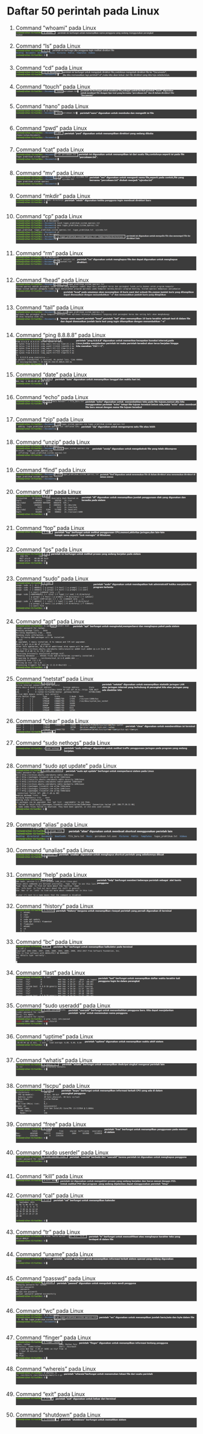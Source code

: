 #  Daftar 50 perintah pada Linux
1.	Command "whoami" pada Linux ![1](https://github.com/RaihanFaiz165/Raihan-Faiz-Ramadhan_09011182328093_SK3C_Tugas-3_Sistem-Operasi/blob/main/Gambar%20perintah%20pada%20linux/1.png)

2.	Command “ls” pada Linux ![2](https://github.com/RaihanFaiz165/Raihan-Faiz-Ramadhan_09011182328093_SK3C_Tugas-3_Sistem-Operasi/blob/main/Gambar%20perintah%20pada%20linux/2.png)

3.	Command “cd” pada Linux  ![3](https://github.com/RaihanFaiz165/Raihan-Faiz-Ramadhan_09011182328093_SK3C_Tugas-3_Sistem-Operasi/blob/main/Gambar%20perintah%20pada%20linux/3.png)

4.	Command “touch” pada Linux ![4](https://github.com/RaihanFaiz165/Raihan-Faiz-Ramadhan_09011182328093_SK3C_Tugas-3_Sistem-Operasi/blob/main/Gambar%20perintah%20pada%20linux/4.png)

5.	Command “nano” pada Linux ![5](https://github.com/RaihanFaiz165/Raihan-Faiz-Ramadhan_09011182328093_SK3C_Tugas-3_Sistem-Operasi/blob/main/Gambar%20perintah%20pada%20linux/5.png)

6.	Command “pwd” pada Linux ![6](https://github.com/RaihanFaiz165/Raihan-Faiz-Ramadhan_09011182328093_SK3C_Tugas-3_Sistem-Operasi/blob/main/Gambar%20perintah%20pada%20linux/6.png)

7.	Command “cat” pada Linux ![7](https://github.com/RaihanFaiz165/Raihan-Faiz-Ramadhan_09011182328093_SK3C_Tugas-3_Sistem-Operasi/blob/main/Gambar%20perintah%20pada%20linux/7.png)

8.	Command “mv” pada Linux ![8](https://github.com/RaihanFaiz165/Raihan-Faiz-Ramadhan_09011182328093_SK3C_Tugas-3_Sistem-Operasi/blob/main/Gambar%20perintah%20pada%20linux/8.png)

9.	Command “mkdir” pada Linux ![9](https://github.com/RaihanFaiz165/Raihan-Faiz-Ramadhan_09011182328093_SK3C_Tugas-3_Sistem-Operasi/blob/main/Gambar%20perintah%20pada%20linux/9.png)

10.	Command “cp” pada Linux ![10](https://github.com/RaihanFaiz165/Raihan-Faiz-Ramadhan_09011182328093_SK3C_Tugas-3_Sistem-Operasi/blob/main/Gambar%20perintah%20pada%20linux/10.png)

11.	Command “rm” pada Linux ![11](https://github.com/RaihanFaiz165/Raihan-Faiz-Ramadhan_09011182328093_SK3C_Tugas-3_Sistem-Operasi/blob/main/Gambar%20perintah%20pada%20linux/11.png)

12.	Command “head” pada Linux ![12](https://github.com/RaihanFaiz165/Raihan-Faiz-Ramadhan_09011182328093_SK3C_Tugas-3_Sistem-Operasi/blob/main/Gambar%20perintah%20pada%20linux/12.png)

13.	Command “tail” pada Linux ![13](https://github.com/RaihanFaiz165/Raihan-Faiz-Ramadhan_09011182328093_SK3C_Tugas-3_Sistem-Operasi/blob/main/Gambar%20perintah%20pada%20linux/13.png)

14.	Command “ping 8.8.8.8” pada Linux ![14](https://github.com/RaihanFaiz165/Raihan-Faiz-Ramadhan_09011182328093_SK3C_Tugas-3_Sistem-Operasi/blob/main/Gambar%20perintah%20pada%20linux/14.png)

15.	Command “date” pada Linux ![15](https://github.com/RaihanFaiz165/Raihan-Faiz-Ramadhan_09011182328093_SK3C_Tugas-3_Sistem-Operasi/blob/main/Gambar%20perintah%20pada%20linux/15.png)

16.	Command “echo” pada Linux ![16](https://github.com/RaihanFaiz165/Raihan-Faiz-Ramadhan_09011182328093_SK3C_Tugas-3_Sistem-Operasi/blob/main/Gambar%20perintah%20pada%20linux/16.png)

17.	Command “zip” pada Linux ![17](https://github.com/RaihanFaiz165/Raihan-Faiz-Ramadhan_09011182328093_SK3C_Tugas-3_Sistem-Operasi/blob/main/Gambar%20perintah%20pada%20linux/17.png)

18.	Command “unzip” pada Linux ![18](https://github.com/RaihanFaiz165/Raihan-Faiz-Ramadhan_09011182328093_SK3C_Tugas-3_Sistem-Operasi/blob/main/Gambar%20perintah%20pada%20linux/18.png)

19.	Command “find” pada Linux ![19](https://github.com/RaihanFaiz165/Raihan-Faiz-Ramadhan_09011182328093_SK3C_Tugas-3_Sistem-Operasi/blob/main/Gambar%20perintah%20pada%20linux/19.png)

20.	Command “df” pada Linux ![20](https://github.com/RaihanFaiz165/Raihan-Faiz-Ramadhan_09011182328093_SK3C_Tugas-3_Sistem-Operasi/blob/main/Gambar%20perintah%20pada%20linux/20.png)

21.	Command “top” pada Linux ![21](https://github.com/RaihanFaiz165/Raihan-Faiz-Ramadhan_09011182328093_SK3C_Tugas-3_Sistem-Operasi/blob/main/Gambar%20perintah%20pada%20linux/21.png)

22.	Command “ps” pada Linux ![22](https://github.com/RaihanFaiz165/Raihan-Faiz-Ramadhan_09011182328093_SK3C_Tugas-3_Sistem-Operasi/blob/main/Gambar%20perintah%20pada%20linux/22.png)

23.	Command “sudo” pada Linux ![23](https://github.com/RaihanFaiz165/Raihan-Faiz-Ramadhan_09011182328093_SK3C_Tugas-3_Sistem-Operasi/blob/main/Gambar%20perintah%20pada%20linux/23.png)

24.	Command “apt” pada Linux ![24](https://github.com/RaihanFaiz165/Raihan-Faiz-Ramadhan_09011182328093_SK3C_Tugas-3_Sistem-Operasi/blob/main/Gambar%20perintah%20pada%20linux/24.png)

25.	Command “netstat” pada Linux ![25](https://github.com/RaihanFaiz165/Raihan-Faiz-Ramadhan_09011182328093_SK3C_Tugas-3_Sistem-Operasi/blob/main/Gambar%20perintah%20pada%20linux/25.png)

26.	Command “clear” pada Linux ![26](https://github.com/RaihanFaiz165/Raihan-Faiz-Ramadhan_09011182328093_SK3C_Tugas-3_Sistem-Operasi/blob/main/Gambar%20perintah%20pada%20linux/26.png)

27.	Command “sudo nethogs” pada Linux ![27](https://github.com/RaihanFaiz165/Raihan-Faiz-Ramadhan_09011182328093_SK3C_Tugas-3_Sistem-Operasi/blob/main/Gambar%20perintah%20pada%20linux/27.png)

28.	Command “sudo apt update” pada Linux ![28](https://github.com/RaihanFaiz165/Raihan-Faiz-Ramadhan_09011182328093_SK3C_Tugas-3_Sistem-Operasi/blob/main/Gambar%20perintah%20pada%20linux/28.png)

29.	Command “alias” pada Linux ![29](https://github.com/RaihanFaiz165/Raihan-Faiz-Ramadhan_09011182328093_SK3C_Tugas-3_Sistem-Operasi/blob/main/Gambar%20perintah%20pada%20linux/29.png)

30.	Command “unalias” pada Linux ![30](https://github.com/RaihanFaiz165/Raihan-Faiz-Ramadhan_09011182328093_SK3C_Tugas-3_Sistem-Operasi/blob/main/Gambar%20perintah%20pada%20linux/30.png)

31.	Command “help” pada Linux ![31](https://github.com/RaihanFaiz165/Raihan-Faiz-Ramadhan_09011182328093_SK3C_Tugas-3_Sistem-Operasi/blob/main/Gambar%20perintah%20pada%20linux/31.png)

32.	Command “history” pada Linux ![32](https://github.com/RaihanFaiz165/Raihan-Faiz-Ramadhan_09011182328093_SK3C_Tugas-3_Sistem-Operasi/blob/main/Gambar%20perintah%20pada%20linux/32.png)

33.	Command “bc” pada Linux ![33](https://github.com/RaihanFaiz165/Raihan-Faiz-Ramadhan_09011182328093_SK3C_Tugas-3_Sistem-Operasi/blob/main/Gambar%20perintah%20pada%20linux/33.png)

34.	Command “last” pada Linux ![34](https://github.com/RaihanFaiz165/Raihan-Faiz-Ramadhan_09011182328093_SK3C_Tugas-3_Sistem-Operasi/blob/main/Gambar%20perintah%20pada%20linux/34.png)

35.	Command “sudo useradd” pada Linux ![35](https://github.com/RaihanFaiz165/Raihan-Faiz-Ramadhan_09011182328093_SK3C_Tugas-3_Sistem-Operasi/blob/main/Gambar%20perintah%20pada%20linux/35.png)

36.	Command “uptime” pada Linux ![36](https://github.com/RaihanFaiz165/Raihan-Faiz-Ramadhan_09011182328093_SK3C_Tugas-3_Sistem-Operasi/blob/main/Gambar%20perintah%20pada%20linux/36.png)

37.	Command “whatis” pada Linux ![37](https://github.com/RaihanFaiz165/Raihan-Faiz-Ramadhan_09011182328093_SK3C_Tugas-3_Sistem-Operasi/blob/main/Gambar%20perintah%20pada%20linux/37.png)

38.	Command “lscpu” pada Linux ![38](https://github.com/RaihanFaiz165/Raihan-Faiz-Ramadhan_09011182328093_SK3C_Tugas-3_Sistem-Operasi/blob/main/Gambar%20perintah%20pada%20linux/38.png)

39.	Command “free” pada Linux ![39](https://github.com/RaihanFaiz165/Raihan-Faiz-Ramadhan_09011182328093_SK3C_Tugas-3_Sistem-Operasi/blob/main/Gambar%20perintah%20pada%20linux/39.png)

40.	Command “sudo userdel” pada Linux ![40](https://github.com/RaihanFaiz165/Raihan-Faiz-Ramadhan_09011182328093_SK3C_Tugas-3_Sistem-Operasi/blob/main/Gambar%20perintah%20pada%20linux/40.png)

41.	Command “kill” pada Linux ![41](https://github.com/RaihanFaiz165/Raihan-Faiz-Ramadhan_09011182328093_SK3C_Tugas-3_Sistem-Operasi/blob/main/Gambar%20perintah%20pada%20linux/41.png)

42.	Command “cal” pada Linux ![42](https://github.com/RaihanFaiz165/Raihan-Faiz-Ramadhan_09011182328093_SK3C_Tugas-3_Sistem-Operasi/blob/main/Gambar%20perintah%20pada%20linux/42.png)

43.	Command “tr” pada Linux ![43](https://github.com/RaihanFaiz165/Raihan-Faiz-Ramadhan_09011182328093_SK3C_Tugas-3_Sistem-Operasi/blob/main/Gambar%20perintah%20pada%20linux/43.png)

44.	Command “uname” pada Linux ![44](https://github.com/RaihanFaiz165/Raihan-Faiz-Ramadhan_09011182328093_SK3C_Tugas-3_Sistem-Operasi/blob/main/Gambar%20perintah%20pada%20linux/44.png)

45.	Command “passwd” pada Linux ![45](https://github.com/RaihanFaiz165/Raihan-Faiz-Ramadhan_09011182328093_SK3C_Tugas-3_Sistem-Operasi/blob/main/Gambar%20perintah%20pada%20linux/45.png)

46.	Command “wc” pada Linux ![46](https://github.com/RaihanFaiz165/Raihan-Faiz-Ramadhan_09011182328093_SK3C_Tugas-3_Sistem-Operasi/blob/main/Gambar%20perintah%20pada%20linux/46.png)

47.	Command “finger” pada Linux ![47](https://github.com/RaihanFaiz165/Raihan-Faiz-Ramadhan_09011182328093_SK3C_Tugas-3_Sistem-Operasi/blob/main/Gambar%20perintah%20pada%20linux/47.png)

48.	Command “whereis” pada Linux ![48](https://github.com/RaihanFaiz165/Raihan-Faiz-Ramadhan_09011182328093_SK3C_Tugas-3_Sistem-Operasi/blob/main/Gambar%20perintah%20pada%20linux/48.png)

49.	Command “exit” pada Linux ![49](https://github.com/RaihanFaiz165/Raihan-Faiz-Ramadhan_09011182328093_SK3C_Tugas-3_Sistem-Operasi/blob/main/Gambar%20perintah%20pada%20linux/49.png)

50.	Command “shutdown” pada Linux ![50](https://github.com/RaihanFaiz165/Raihan-Faiz-Ramadhan_09011182328093_SK3C_Tugas-3_Sistem-Operasi/blob/main/Gambar%20perintah%20pada%20linux/50.png)

